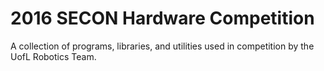 # 2016 SECON Hardware Competition
A collection of programs, libraries, and utilities used in competition by the UofL Robotics Team.
